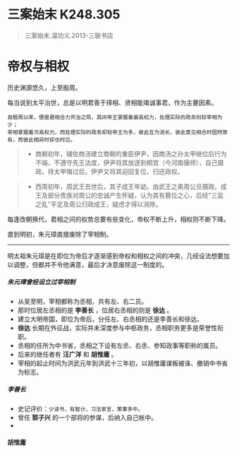 # 三案始末 K248.305

> 三案始末.温功义.2013-三联书店

# 帝权与相权

历史渊源悠久，上至殷周。

每当说到太平治世，总是以明君善于择相、贤相能竭诚事君，作为主要因素。

```
自殷周以来，便是君相合力共治之局，其间帝王掌握着最高权力，处理实际的政务则较宰相为少；
宰相掌握着次高权力，而处理实际的政务却较帝王为多，彼此互为消长，彼此意见相合时固然常有，而彼此相异时却也时见。
```

> - 商朝初年，辅佐商汤建立商朝的重臣伊尹，因商汤之孙太甲继位后行为不端，不遵守先王法度，伊尹将其放逐到桐宫（今河南偃师），自己摄政。待太甲悔过后，伊尹又将其迎回复位，归还政权。  
  
> - 西周初年，周武王去世后，其子成王年幼，由武王之弟周公旦摄政。成王及部分贵族对周公的忠诚产生怀疑，认为其有篡位之心，后经"三监之乱"平定及周公归政成王，疑虑才得以消除。

每逢改朝换代，君相之间的权势总要有些变化，帝权不断上升，相权则不断下降。

直到明初，朱元璋直接废除了宰相制。

---

明太祖朱元璋是在即位为帝后才逐渐感到帝权和相权之间的冲突，几经设法想要加以调整，但都并不令他满意，最后才决意废除这一制度的。

##### 朱元璋曾经设立过宰相制
- 从吴至明，宰相都称为丞相，共有左、右二员。
- 那时位居左丞相的是 **李善长** ，位居右丞相的则是 **徐达** 。
- 建立大明帝国，即位为帝后，分任左、右丞相的还是李善长和徐达。
-  **徐达** 长期在外征战，实际并未深度参与中枢政务，丞相职务更多是荣誉性衔职。
- 丞相的任所为中书省，丞相之下设有左丞、右丞、参知政事等职称的属员。
- 后来的继任者有 **汪广洋** 和 **胡惟庸** 。
- 宰相的起止时间为洪武元年到洪武十三年初，以胡惟庸谋叛被诛、撤销中书省为标志。

##### **李善长**
- 史记评价：`少读书，有智计，习法家言，策事多中。`
- 曾任 **郭子兴** 的一个部将的参谋，后纳入自己帐中。
- 

#### 胡惟庸